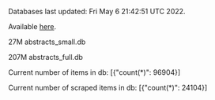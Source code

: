 Databases last updated: Fri May  6 21:42:51 UTC 2022. 

Available [here](https://github.com/cbeauhilton/ash-db/releases).


27M	abstracts_small.db

207M	abstracts_full.db

Current number of items in db:
[{"count(*)": 96904}]

Current number of scraped items in db:
[{"count(*)": 24104}]
